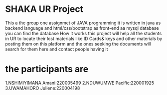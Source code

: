 #                                            SHAKA UR Project
This a the group one assignmet of JAVA programming it is written in java as backend language and html/css/bootstrap as front-end aa mysql database you can find the database
How it works
this project will help all the students in UR to locate their lost materials like ID Cards& keys and other materials by posting them on this platform
and the ones seeking the documents will search for them here and contact people having it



# the participants are
1.NSHIMIYIMANA Amani:220005499
2.NDUWUMWE Pacific:220001925
3.UWAMAHORO Juliene:220004198
